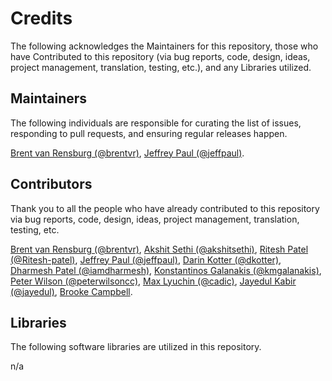 # Credits

The following acknowledges the Maintainers for this repository, those who have Contributed to this repository (via bug reports, code, design, ideas, project management, translation, testing, etc.), and any Libraries utilized.

## Maintainers

The following individuals are responsible for curating the list of issues, responding to pull requests, and ensuring regular releases happen.

[Brent van Rensburg (@brentvr)](https://github.com/brentvr), [Jeffrey Paul (@jeffpaul)](https://github.com/jeffpaul).

## Contributors

Thank you to all the people who have already contributed to this repository via bug reports, code, design, ideas, project management, translation, testing, etc.

[Brent van Rensburg (@brentvr)](https://github.com/brentvr), [Akshit Sethi (@akshitsethi)](https://github.com/akshitsethi), [Ritesh Patel (@Ritesh-patel)](https://github.com/Ritesh-patel), [Jeffrey Paul (@jeffpaul)](https://github.com/jeffpaul), [Darin Kotter (@dkotter)](https://github.com/dkotter), [Dharmesh Patel (@iamdharmesh)](https://github.com/iamdharmesh), [Konstantinos Galanakis (@kmgalanakis)](https://github.com/kmgalanakis), [Peter Wilson (@peterwilsoncc)](https://github.com/peterwilsoncc), [Max Lyuchin (@cadic)](https://github.com/cadic), [Jayedul Kabir (@jayedul)](https://github.com/jayedul), [Brooke Campbell](https://www.linkedin.com/in/brookecampbelldesign/).

## Libraries

The following software libraries are utilized in this repository.

n/a
